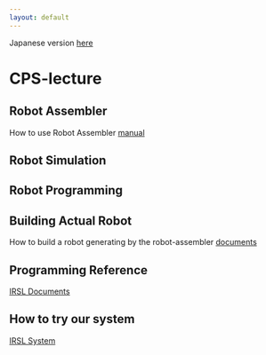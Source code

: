 ```yaml
---
layout: default
---
```


Japanese version [here](./index.ja.html)

# CPS-lecture

## Robot Assembler

How to use Robot Assembler [manual](https://github.com/IRSL-tut/CPS-lecture/wiki/RobotAssembler%E3%81%AE%E4%BD%BF%E3%81%84%E6%96%B9)

## Robot Simulation

## Robot Programming

## Building Actual Robot

How to build a robot generating by the robot-assembler
[documents](https://github.com/IRSL-tut/CPS-lecture/wiki/Assember%E3%81%A7%E4%BD%9C%E3%81%A3%E3%81%9F%E3%83%AD%E3%83%9C%E3%83%83%E3%83%88%E3%81%AE%E4%BD%9C%E6%88%90%E6%96%B9%E6%B3%95)

## Programming Reference

[IRSL Documents](https://irsl-tut.github.io/irsl_documents/)

## How to try our system

[IRSL System](https://github.com/IRSL-tut/irsl_docker_irsl_system)